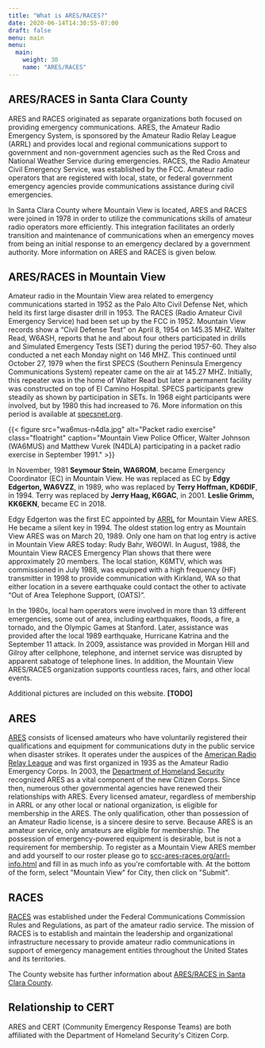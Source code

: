 ```yaml
---
title: "What is ARES/RACES?"
date: 2020-06-14T14:30:55-07:00
draft: false
menu: main
menu:
  main:
    weight: 30
    name: "ARES/RACES"
---
```

ARES/RACES in Santa Clara County
--------------------------------

ARES and RACES originated as separate organizations both focused on providing emergency communications. ARES, the Amateur Radio Emergency System, is sponsored by the Amateur Radio Relay League (ARRL) and provides local and regional communications support to government and non-government agencies such as the Red Cross and National Weather Service during emergencies. RACES, the Radio Amateur Civil Emergency Service, was established by the FCC. Amateur radio operators that are registered with local, state, or federal government emergency agencies provide communications assistance during civil emergencies.

In Santa Clara County where Mountain View is located, ARES and RACES were joined in 1978 in order to utilize the communications skills of amateur radio operators more efficiently. This integration facilitates an orderly transition and maintenance of communications when an emergency moves from being an initial response to an emergency declared by a government authority. More information on ARES and RACES is given below.

ARES/RACES in Mountain View
---------------------------

Amateur radio in the Mountain View area related to emergency communications started in 1952 as the Palo Alto Civil Defense Net, which held its first large disaster drill in 1953. The RACES (Radio Amateur Civil Emergency Service) had been set up by the FCC in 1952. Mountain View records show a “Civil Defense Test” on April 8, 1954 on 145.35 MHZ. Walter Read, W6ASH, reports that he and about four others participated in drills and Simulated Emergency Tests (SET) during the period 1957-60. They also conducted a net each Monday night on 146 MHZ. This continued until October 27, 1979 when the first SPECS (Southern Peninsula Emergency Communications System) repeater came on the air at 145.27 MHZ. Initially, this repeater was in the home of Walter Read but later a permanent facility was constructed on top of El Camino Hospital. SPECS participants grew steadily as shown by participation in SETs. In 1968 eight participants were involved, but by 1980 this had increased to 76. More information on this period is available at [specsnet.org](http://specsnet.org).

{{< figure src="wa6mus-n4dla.jpg" alt="Packet radio exercise" class="floatright" caption="Mountain View Police Officer, Walter Johnson (WA6MUS) and Matthew Vurek (N4DLA) participating in a packet radio exercise in September 1991." >}}

In November, 1981 **Seymour Stein, WA6ROM**, became Emergency Coordinator (EC) in Mountain View. He was replaced as EC by **Edgy Edgerton, WA6VZZ**, in 1989, who was replaced by **Terry Hoffman, KD6DIF**, in 1994. Terry was replaced by **Jerry Haag, K6GAC**, in 2001. **Leslie Grimm, KK6EKN**, became EC in 2018.

Edgy Edgerton was the first EC appointed by [ARRL](http://arrl.org) for Mountain View ARES. He became a silent key in 1994. The oldest station log entry as Mountain View ARES was on March 20, 1989. Only one ham on that log entry is active in Mountain View ARES today: Rudy Bahr, W6OWI. In August, 1988, the Mountain View RACES Emergency Plan shows that there were approximately 20 members. The local station, K6MTV, which was commissioned in July 1988, was equipped with a high frequency (HF) transmitter in 1998 to provide communication with Kirkland, WA so that either location in a severe earthquake could contact the other to activate “Out of Area Telephone Support, (OATS)”.

In the 1980s, local ham operators were involved in more than 13 different emergencies, some out of area, including earthquakes, floods, a fire, a tornado, and the Olympic Games at Stanford. Later, assistance was provided after the local 1989 earthquake, Hurricane Katrina and the September 11 attack. In 2009, assistance was provided in Morgan Hill and Gilroy after cellphone, telephone, and internet service was disrupted by apparent sabatoge of telephone lines. In addition, the Mountain View ARES/RACES organization supports countless races, fairs, and other local events.

Additional pictures are included on this website. **[TODO]**

ARES
----

[ARES](https://en.wikipedia.org/wiki/Amateur_Radio_Emergency_Service) consists of licensed amateurs who have voluntarily registered their qualifications and equipment for communications duty in the public service when disaster strikes. It operates under the auspices of the [American Radio Relay League](http://arrl.org) and was first organized in 1935 as the Amateur Radio Emergency Corps. In 2003, the [Department of Homeland Security](http://dhs.gov) recognized ARES as a vital component of the new Citizen Corps. Since then, numerous other governmental agencies have renewed their relationships with ARES. Every licensed amateur, regardless of membership in ARRL or any other local or national organization, is eligible for membership in the ARES. The only qualification, other than possession of an Amateur Radio license, is a sincere desire to serve. Because ARES is an amateur service, only amateurs are eligible for membership. The possession of emergency-powered equipment is desirable, but is not a requirement for membership. To register as a Mountain View ARES member and add yourself to our roster please go to [scc-ares-races.org/arrl-info.html](http://scc-ares-races.org/arrl-info.html) and fill in as much info as you're comfortable with. At the bottom of the form, select "Mountain View" for City, then click on "Submit".

RACES
-----

[RACES](https://en.wikipedia.org/wiki/Radio_Amateur_Civil_Emergency_Service) was established under the Federal Communications Commission Rules and Regulations, as part of the amateur radio service. The mission of RACES is to establish and maintain the leadership and organizational infrastructure necessary to provide amateur radio communications in support of emergency management entities throughout the United States and its territories.

The County website has further information about [ARES/RACES in Santa Clara County](https://www.scc-ares-races.org/why.htm).

Relationship to CERT
--------------------
ARES and CERT (Community Emergency Response Teams) are both affiliated with the Department of Homeland Security's Citizen Corp.
